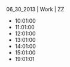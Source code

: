 06_30_2013 | Work | ZZ 
* 10:01:00
* 11:01:00
* 12:01:00
* 13:01:00
* 14:01:00
* 15:01:00
* 19:01:01

